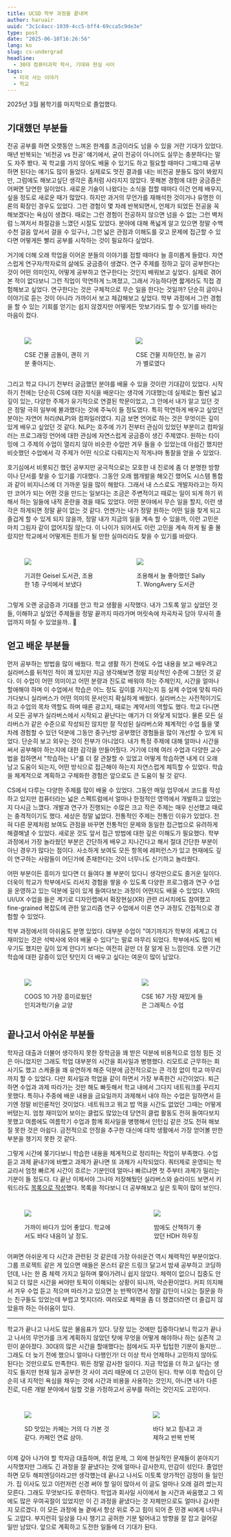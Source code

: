 ```yaml
---
title: UCSD 학부 과정을 끝내며
author: haruair
uuid: "3c1c4acc-1039-4cc5-bff4-69cca5c9de3e"
type: post
date: "2025-06-10T16:26:56"
lang: ko
slug: cs-undergrad
headline:
  - 30대 컴퓨터과학 학사, 기대와 현실 사이
tags:
  - 미국 사는 이야기
  - 학교
---
```


2025년 3월 봄학기를 마지막으로 졸업했다.

## 기대했던 부분들

전공 공부를 하면 오랫동안 느껴온 한계를 조금이라도 넘을 수 있을 거란 기대가
있었다. 매년 반복되는 '비전공 vs 전공' 얘기에서, 굳이 전공이 아니어도 실무는
충분하다는 말도 자주 봤다. 꼭 학교를 가지 않아도 배울 수 있기도 하고 필요할
때마다 그때그때 공부하면 된다는 얘기도 많이 들었다. 실제로도 멋진 결과를 내는
비전공 분들도 많이 봐왔지만, 그럼에도 해보고싶단 생각은 좀처럼 사라지지 않았다.
못해본 경험에 대한 궁금증은 어쩌면 당연한 일이었다. 새로운 기술이 나왔다는
소식을 접할 때마다 이건 언제 배우지, 싶을 정도로 새로운 때가 많았다. 하지만
과거의 무언가를 재해석한 것이거나 유명한 이론의 확장인 경우도 있었다. 그런
경험이 몇 차례 반복되면서, 언제가 되었든 전공을 꼭 해보겠다는 욕심이 생겼다.
때로는 그런 경험이 전공하지 않으면 넘을 수 없는 그런 벽처럼 느껴저서 좌절감을
느꼈던 시절도 있었다. 분야에 대해 폭넓게 알고 있으면 정말 수백 수천 걸음 앞서서
걸을 수 있구나, 그런 넓은 관점과 이해도를 갖고 문제에 접근할 수 있다면 어떻게든
빨리 공부를 시작하는 것이 필요하다 싶었다.

거기에 더해 오래 학업을 이어온 분들의 이야기를 접할 때마다 늘 흥미롭게 들렸다.
자연스럽게 연구자/학자로의 삶에도 궁금증이 생겼다. 연구 주제를 정하고 깊이
공부한다는 것이 어떤 의미인지, 어떻게 공부하고 연구한다는 것인지 배워보고
싶었다. 실제로 겪어본 적이 없다보니 그런 직업이 막연하게 느껴졌고, 그래서
가능하다면 짧게라도 직접 경험해보고 싶었다. 연구한다는 것은 구체적으로 무슨 일을
한다는 것일까? 단순히 글이나 이야기로 듣는 것이 아니라 가까이서 보고 체감해보고
싶었다. 학부 과정에서 그런 경험을 할 수 있는 기회를 얻기는 쉽지 않겠지만
어떻게든 맛보기라도 할 수 있기를 바라는 마음이 컸다.

<div class="columns">

<figure>

![](IMG_5406.webp)

<figcaption>CSE 건물 곰돌이, 괜히 기분 좋아지는.</figcaption>

</figure>

<figure>

![](IMG_3159.webp)

<figcaption>CSE 건물 지하던전, 늘 공기가 별로였다</figcaption>

</figure>

</div>

그리고 학교 다니기 전부터 궁금했던 분야를 배울 수 있을 것이란 기대감이 있었다.
시작하기 전에는 단순히 CS에 대한 지식을 배운다는 생각에 기대했는데 실제로는 훨씬
넓고 깊이 있는, 다양한 주제가 유기적으로 연결된 학문이었고, 그 안에서 내가 알고
있던 것은 정말 극히 일부에 불과했다는 것에 주눅이 들 정도였다. 특히 막연하게
배우고 싶었던 분야는 자연어 처리(NLP)와 컴파일러였다. 지금 보면 언어로 하는 것은
무엇이든 깊이 있게 배우고 싶었던 것 같다. NLP는 호주에 가기 전부터 관심이 있었던
부분이고 컴파일러는 프로그래밍 언어에 대한 관심에 자연스럽게 궁금증이 생긴
주제였다. 원하는 타이밍에 그 주제의 수업이 열리지 않아 비슷한 수업만 겨우 들을
수 있었는데 아쉽긴 했지만 비슷했던 수업에서 각 주제가 어떤 식으로 다뤄지는지
작게나마 통찰을 얻을 수 있었다.

호기심에서 비롯되긴 했던 공부지만 궁극적으로는 모호한 내 진로에 좀 더 분명한
방향이나 단서를 찾을 수 있기를 기대했다. 그동안 오래 웹개발을 해오긴 했어도
시스템 통합과 같이 비지니스에 더 가까운 일을 많이 해왔다. 그래서 내 스스로도
개발자라고는 하지만 코어가 되는 어떤 것을 만드는 일보다는 조금은 주변적이고
때로는 일이 되게 하기 위해서 하는 일들에 내적 혼란을 겪을 때도 있었다. 어떤
분야에서 무슨 일을 할지, 이런 생각은 하게되면 정말 끝이 없는 것 같다. 언젠가는
내가 정말 원하는 어떤 일을 찾게 되고 즐겁게 할 수 있게 되지 않을까, 정말 내가
지금의 일을 계속 할 수 있을까, 이런 고민은 마치 그림자 같이 없어지질 않는다. 이
나이가 되어서도 이런 고민을 계속 하게 될 줄 몰랐지만 학교에서 어떻게든 힌트가 될
만한 실마리라도 찾을 수 있기를 바랐다.


<div class="columns">

<figure>

![](IMG_7667.webp)

<figcaption>기괴한 Geisel 도서관, 조용한 1층 구석에서 보냈다</figcaption>

</figure>

<figure>

![](IMG_9306.webp)

<figcaption>조용해서 늘 좋아했던 Sally T. WongAvery 도서관</figcaption>

</figure>

</div>

그렇게 오랜 궁금증과 기대를 안고 학교 생활을 시작했다. 내가 그토록 알고 싶었던
것들, 이해하고 싶었던 주제들을 정말 끝까지 따라가며 머릿속에 차곡차곡 담아
무사히 졸업까지 마칠 수 있었을까.. 🥲

## 얻고 배운 부분들

먼저 공부하는 방법을 많이 배웠다. 학교 생활 하기 전에도 수업 내용을 보고
배우려고 실라버스를 뒤적인 적이 꽤 있지만 지금 생각해보면 정말 피상적인 수준에
그쳤던 것 같다. 이 수업이 어떤 의미이고 어떤 분량과 진도로 배워야 하는 주제인지,
시간을 얼마나 할애해야 하며 이 수업에서 학습은 어느 정도 깊이를 가지는지 등
실제 수업에 맞춰 따라가다보니 실라버스가 어떤 의미의 문서인지 확실하게 배웠다.
실라버스는 사전적이기도 하고 수업의 목차 역할도 하며 때론 광고지, 때로는
계약서의 역할도 했다. 학교 다니면서 모든 공부가 실라버스에서 시작되고 끝난다는
얘기가 더 와닿게 되었다. 물론 모든 실라버스가 같은 수준으로 작성되진 않지만 잘
작성된 실라버스와 체계적인 수업 틀을 몇 차례 경험할 수 있던 덕분에 그동안
중구난방 공부했던 경험들을 많이 개선할 수 있게 되었다. 단순히 보고 외우는 것이
전부가 아니었다. 내가 특정 주제에 대해 얼마나 시간을 써서 공부해야 하는지에
대한 감각을 만들어줬다. 거기에 더해 여러 수업과 다양한 교수법을 접하면서
"학습하는 나"를 더 잘 관찰할 수 있었고 어떻게 학습하면 내게 더 오래 남고 도움이
되는지, 어떤 방식으로 접근해야 하는지 자연스럽게 체득할 수 있었다. 학습을
체계적으로 계획하고 구체화한 경험은 앞으로도 큰 도움이 될 것 같다.

CS에서 다루는 다양한 주제를 많이 배울 수 있었다. 그동안 매일 업무에서 코드를
작성하고 있지만 컴퓨터라는 넓은 스펙트럼에서 얼마나 한정적인 영역에서 개발하고
있었는지 다시금 느꼈다. 개발과 연구가 진행되는 수많은 크고 작은 주제는 매우
신선했고 때로는 충격적이기도 했다. 세상은 정말 넓었다. 전통적인 주제는 전통인
이유가 있었다. 전혀 다른 문제처럼 보여도 관점을 바꾸면 전통적인 문제와 동일한
접근법으로 유려하게 해결해낼 수 있었다. 새로운 것도 앞서 접근 방법에 대한 깊은
이해도가 필요했다. 학부 과정에서 가장 놀라웠던 부분은 간단하게 배우고 지나간다고
해서 절대 간단한 부분이 아닌 경우가 많다는 점이다. 사소하게 보여도 모든 항목에
레퍼런스가 있고 현재에도 깊이 연구하는 사람들이 어딘가에 존재한다는 것이
너무나도 신기하고 놀라웠다.

어떤 부분이든 흥미가 있다면 더 들여다 볼 부분이 있다니 생각만으로도 즐거운
일이다. 더욱이 학교가 학부에서도 리서치 경험을 쌓을 수 있도록 다양한 프로그램과
연구 수업을 운영하고 있는 덕분에 깊이 있게 들여다보는 과정이 어떤지도 배울 수
있었다. VR의 UI/UX 수업을 들은 계기로 디자인랩에서 확장현실(XR) 관련 리서치에도
참여했고 fine-grained 복잡도에 관한 알고리즘 연구 수업에서 이론 연구 과정도
간접적으로 경험할 수 있었다.

학부 과정에서의 아쉬움도 분명 있었다. 대부분 수업이 "여기까지가 학부의 세계고 더
재미있는 것은 석박사에 와야 배울 수 있다"는 말로 마무리 되었다. 학부에서도
많이 배우기도 했지만 깊이 있게 안다기 보다는 여전히 겉만 더 잘 알게 된 느낌인데.
오랜 기간 학습에 대한 갈증이 있던 탓인지 더 배우고 싶다는 여운이 많이 남았다.

<div class="columns">

<figure>

![](IMG_5224.webp)

<figcaption>COGS 10 가장 흥미로웠던 인지과학/기술 교양</figcaption>

</figure>

<figure>

![](IMG_8428.webp)

<figcaption>CSE 167 가장 재밌게 들은 그래픽스 수업</figcaption>

</figure>

</div>


## 끝나고서 아쉬운 부분들

학자금 대출과 더불어 생각하지 못한 장학금을 꽤 받은 덕분에 비용적으로 엄청 힘든
것은 아니었지만 그래도 학업 대부분의 시간을 회사일과 병행했다. 리모트로 근무하는
회사기도 했고 스케줄을 꽤 유연하게 해준 덕분에 금전적으로는 큰 걱정 없이 학교
마무리까지 할 수 있었다. 다만 회사일과 학업을 같이 하면서 가장 부족한건
시간이었다. 퇴근하면 수업과 과제 따라가는 것만 해도 빠듯해서 학교 내에서 그다지
네트워크를 꾸리지 못했다. 특히나 주중에 배운 내용을 금요일까지 과제해서 내야
하는 수업은 일하면서 듣기엔 정말 비인륜적인 것이었다. 네트워크고 뭐고 밥 먹을
시간도 없었던 그때는 어떻게 버텼는지. 엄청 재미있어 보이는 클럽도 많았는데
당연히 클럽 활동도 전혀 들여다보지 못했고 여름에도 여름학기 수업과 함께 회사일을
병행해서 인턴십 같은 것도 전혀 해보질 못한 것은 아쉽다. 금전적으로 안정을 추구한
대신에 대학 생활에서 가장 얻어볼 만한 부분을 챙기지 못한 것 같다.

그렇게 시간에 쫒기다보니 학습한 내용을 체계적으로 정리하는 작업이 부족했다. 수업
듣고 과제 끝내기에 바빴고 과제가 끝나면 또 과제가 시작되었다. 쿼터제로 운영되는
학교라서 엄청 빠르게 시간이 흐르는 기분인데 얼마나 빠르냐면 첫 주부터 과제가
밀리는 기분이 들 정도다. 다 끝난 이제서야 그나마 저장해뒀던 실라버스와 슬라이드
보면서 키워드라도 [목록으로 작성](/ko/ucsd)했다. 목록을 적다보니 더 공부해보고
싶은 토픽이 많이 보인다.

<div class="columns">

<figure>

![](IMG_5173.webp)

<figcaption>가까이 바다가 있어 좋았다. 학교에서도 바다 내음이 날 정도.</figcaption>

</figure>

<figure>

![](IMG_8302.webp)

<figcaption>밤에도 산책하기 좋았던 HDH 하우징</figcaption>

</figure>

</div>

어쩌면 아쉬운게 다 시간과 관련된 것 같은데 가장 아쉬운건 역시 체력적인
부분이었다. 그룹 프로젝트 같은 게 있으면 애들은 몬스터 같은 드링크 달고서 밤새
공부하고 코딩하던데, 나는 한 줌 체력 가지고 일하며 쫒아가려니 쉽지 않았다.
체력이 없으니 집중도 안되고 더 많은 시간을 써야만 토픽이 이해되는 상황이 되니까,
악순환이었다. 커피 의지해서 겨우 수업 듣고 적으며 따라가고 있으면 눈 반짝이면서
정말 감탄이 나오는 질문을 하는 친구들도 있었는데 부럽고 멋지더라. 여러모로 체력을
좀 더 챙겼더라면 더 즐겁지 않았을까 하는 아쉬움이 있다.

---

학교가 끝나고 나서도 많은 물음표가 있다. 당장 있는 것에만 집중하다보니 학교가
끝나고 나서의 무언가를 크게 계획하지 않았던 탓에 무엇을 어떻게 해야하나 하는
실존적 고민이 쏟아졌다. 30대의 많은 시간을 할애했다는 점에서도 자꾸 텁텁한
기분이 들지만... 그래도 더 늦기 전에 했으니 얼마나 다행인가! 더 이상 학사 언제하나
고민하지 않아도 된다는 것만으로도 만족한다. 뭐든 정말 감사한 일이다.
지금 학업을 더 하고 싶다는 생각도 들지만 현재 일과 공부한 것 사이 괴리 때문에 더 고민이
된다. 학부 이후 학습이 단순히 내 지적인 욕심을 채우는 것에 시간과 비용을 사용하는 것인지,
아니면 내가 다른 진로, 다른 개발 분야에서 일할 것을 가정하고서 공부를 하려는 것인지도
고민이다.

<div class="columns">

<figure>

![](IMG_6807.webp)

<figcaption>SD 맛있는 카페는 거의 다 가본 것 같다. 카페인 연료 삼아.</figcaption>

</figure>

<figure>

![](IMG_7444.webp)

<figcaption>바다 보고 힘내고 과제하고 반복 반복</figcaption>

</figure>

</div>

이제 갚아 나가야 할 학자금 대출하며, 취업 문제, 그 외에 현실적인 문제들이
쏟아지기 시작했지만 그래도 긴 과정을 잘 끝냈다는 것에 얼마나 감사한지, 만감이
섞인다. 졸업만 하면 모두 해피엔딩이라고만 생각했는데 끝나고 나서도 이토록
양가적인 감정이 들 일인가. 집 이사도 있고 이런저런 신경 써야 할 일이 많아서 이
글도 얼마나 오래 걸려 썼는지 모른다. 그래도 무엇보다도 후련하다.
학업과 회사일 사이에서 늘 시간과 싸움했고 그 외에도 많은 우여곡절이 있었지만
이 긴 과정을 끝냈다는 것 자체만으로도 얼마나 감사한지 모르겠다. 이 모든 과정에 늘
곁에서 항상 위로 주고 힘이 되어 준 민경 씨에게 너무나도 고맙다. 부지런히 일상을
다시 챙기고 공허한 기분 털어내고 방향을 잘 잡고 걸어갈 일만 남았다. 앞으로 계획하고
도전한 일들에 더 기대가 된다.
